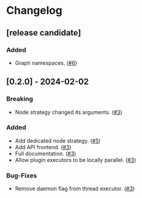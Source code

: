 # Changelog

## [release candidate]

### Added

- Graph namespaces. ([#6])

## [0.2.0] - 2024-02-02

### Breaking

- Node strategy changed its arguments. ([#3])

### Added

- Add dedicated node strategy. ([#5])
- Add API frontend. ([#3])
- Full documentation. ([#3])
- Allow plugin executors to be locally parallel. ([#3])

### Bug-Fixes

- Remove daemon flag from thread executor. ([#3])

[#3]: https://github.com/JosuaKrause/scattermind/pull/3
[#5]: https://github.com/JosuaKrause/scattermind/pull/5
[#6]: https://github.com/JosuaKrause/scattermind/pull/6
